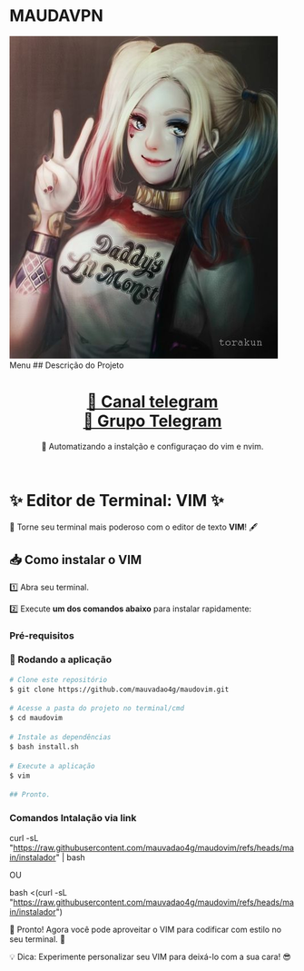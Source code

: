 # MAUDAVPN
  <img alt="Welcome" title="Welcome" src="img/img.jpg" />
  Menu
## Descrição do Projeto

<p align="center"></p>
<h1 align="center">
    <a href="https://t.me/maudavpn">🔗 Canal telegram</a><br>
    <a href="https://t.me/maud4vpn">🧠 Grupo Telegram</a>
</h1>
<p align="center">🚀 Automatizando a instalção e configuraçao do vim e nvim.</p>
<br>


# ✨ **Editor de Terminal: VIM** ✨

🌟 Torne seu terminal mais poderoso com o editor de texto **VIM**! 🖋️

## 📥 **Como instalar o VIM**

1️⃣ Abra seu terminal.

2️⃣ Execute **um dos comandos abaixo** para instalar rapidamente:

### Pré-requisitos

### 🎲 Rodando a aplicação

```bash
# Clone este repositório
$ git clone https://github.com/mauvadao4g/maudovim.git

# Acesse a pasta do projeto no terminal/cmd
$ cd maudovim

# Instale as dependências
$ bash install.sh

# Execute a aplicação
$ vim

## Pronto.
```

### Comandos Intalação via link
curl -sL "https://raw.githubusercontent.com/mauvadao4g/maudovim/refs/heads/main/instalador" | bash

OU

bash <(curl -sL "https://raw.githubusercontent.com/mauvadao4g/maudovim/refs/heads/main/instalador")


🔧 Pronto! Agora você pode aproveitar o VIM para codificar com estilo no seu terminal. 🚀

💡 Dica: Experimente personalizar seu VIM para deixá-lo com a sua cara! 😎

